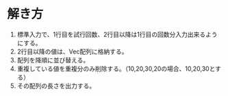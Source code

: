 # 解き方

1. 標準入力で、1行目を試行回数、2行目以降は1行目の回数分入力出来るようにする。
2. 2行目以降の値は、Vec配列に格納する。
3. 配列を降順に並び替える。
4. 重複している値を重複分のみ削除する。（10,20,30,20の場合、10,20,30とする）
5. その配列の長さを出力する。